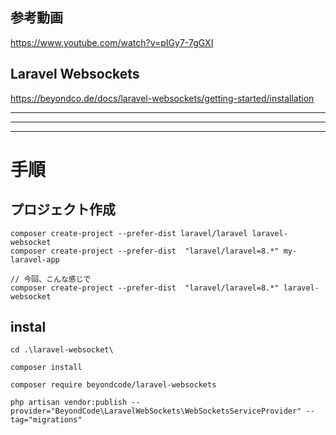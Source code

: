 ## 参考動画　　
https://www.youtube.com/watch?v=pIGy7-7gGXI

## Laravel Websockets
https://beyondco.de/docs/laravel-websockets/getting-started/installation

_____________________________________________________________________________________
_____________________________________________________________________________________
_____________________________________________________________________________________
# 手順

## プロジェクト作成
```
composer create-project --prefer-dist laravel/laravel laravel-websocket
composer create-project --prefer-dist  "laravel/laravel=8.*" my-laravel-app

// 今回、こんな感じで
composer create-project --prefer-dist  "laravel/laravel=8.*" laravel-websocket

```

## instal
```
cd .\laravel-websocket\

composer install

composer require beyondcode/laravel-websockets

php artisan vendor:publish --provider="BeyondCode\LaravelWebSockets\WebSocketsServiceProvider" --tag="migrations"
```







